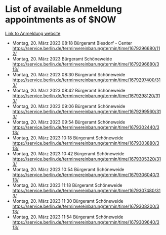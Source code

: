 # List of available Anmeldung appointments as of $NOW
[Link to Anmeldung website](https://service.berlin.de/terminvereinbarung/termin/tag.php?termin=1&anliegen[]=120686&dienstleisterlist=122210,122217,327316,122219,327312,122227,327314,122231,327346,122243,327348,122254,122252,329742,122260,329745,122262,329748,122271,327278,122273,327274,122277,327276,330436,122280,327294,122282,327290,122284,327292,122291,327270,122285,327266,122286,327264,122296,327268,150230,329760,122297,327286,122294,327284,122312,329763,122314,329775,122304,327330,122311,327334,122309,327332,317869,122281,327352,122279,329772,122283,122276,327324,122274,327326,122267,329766,122246,327318,122251,327320,122257,327322,122208,327298,122226,327300&herkunft=http%3A%2F%2Fservice.berlin.de%2Fdienstleistung%2F120686%2F)
- Montag, 20. März 2023 08:18 Bürgeramt Biesdorf - Center https://service.berlin.de/terminvereinbarung/termin/time/1679296680/112/
- Montag, 20. März 2023  Bürgeramt Schöneweide https://service.berlin.de/terminvereinbarung/termin/time/1679296680/313/
- Montag, 20. März 2023 08:30 Bürgeramt Schöneweide https://service.berlin.de/terminvereinbarung/termin/time/1679297400/313/
- Montag, 20. März 2023 08:42 Bürgeramt Schöneweide https://service.berlin.de/terminvereinbarung/termin/time/1679298120/313/
- Montag, 20. März 2023 09:06 Bürgeramt Schöneweide https://service.berlin.de/terminvereinbarung/termin/time/1679299560/313/
- Montag, 20. März 2023 09:54 Bürgeramt Schöneweide https://service.berlin.de/terminvereinbarung/termin/time/1679302440/313/
- Montag, 20. März 2023 10:18 Bürgeramt Schöneweide https://service.berlin.de/terminvereinbarung/termin/time/1679303880/313/
- Montag, 20. März 2023 10:42 Bürgeramt Schöneweide https://service.berlin.de/terminvereinbarung/termin/time/1679305320/313/
- Montag, 20. März 2023 10:54 Bürgeramt Schöneweide https://service.berlin.de/terminvereinbarung/termin/time/1679306040/313/
- Montag, 20. März 2023 11:18 Bürgeramt Schöneweide https://service.berlin.de/terminvereinbarung/termin/time/1679307480/313/
- Montag, 20. März 2023 11:30 Bürgeramt Schöneweide https://service.berlin.de/terminvereinbarung/termin/time/1679308200/313/
- Montag, 20. März 2023 11:54 Bürgeramt Schöneweide https://service.berlin.de/terminvereinbarung/termin/time/1679309640/313/
